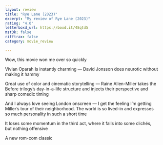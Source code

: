 ```yaml
---
layout: review
title: "Rye Lane (2023)"
excerpt: "My review of Rye Lane (2023)"
rating: "4.0"
letterboxd_url: https://boxd.it/48qtd5
mst3k: false
rifftrax: false
category: movie_review

---
```


Wow, this movie won me over so quickly

Vivian Oparah Is instantly charming — David Jonsson does neurotic without making it hammy

Great use of color and cinematic storytelling — Raine Allen-Miller takes the Before trilogy’s day-in-a-life structure and injects their perspective and sharp comedic timing

And I always love seeing London onscreen — I get the feeling I’m getting Miller’s tour of their neighborhood. The world is so lived-in and expresses so much personality in such a short time

It loses some momentum in the third act, where it falls into some clichés, but nothing offensive

A new rom-com classic